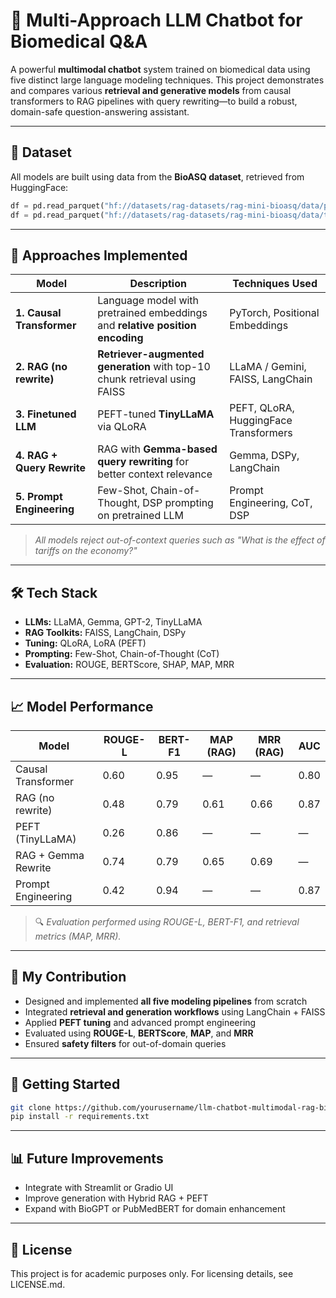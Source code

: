 # 🧠 Multi-Approach LLM Chatbot for Biomedical Q&A

A powerful **multimodal chatbot** system trained on biomedical data using five distinct large language modeling techniques. This project demonstrates and compares various **retrieval and generative models** from causal transformers to RAG pipelines with query rewriting—to build a robust, domain-safe question-answering assistant.

---

## 📂 Dataset

All models are built using data from the **BioASQ dataset**, retrieved from HuggingFace:

```python
df = pd.read_parquet("hf://datasets/rag-datasets/rag-mini-bioasq/data/passages.parquet/part.0.parquet")
df = pd.read_parquet("hf://datasets/rag-datasets/rag-mini-bioasq/data/test.parquet/part.0.parquet")
```
---

## 🔧 Approaches Implemented

| Model                        | Description                                                              | Techniques Used                               |
|-----------------------------|--------------------------------------------------------------------------|------------------------------------------------|
| **1. Causal Transformer**   | Language model with pretrained embeddings and **relative position encoding** | PyTorch, Positional Embeddings                 |
| **2. RAG (no rewrite)**     | **Retriever-augmented generation** with top-10 chunk retrieval using FAISS | LLaMA / Gemini, FAISS, LangChain              |
| **3. Finetuned LLM**        | PEFT-tuned **TinyLLaMA** via QLoRA                                       | PEFT, QLoRA, HuggingFace Transformers          |
| **4. RAG + Query Rewrite**  | RAG with **Gemma-based query rewriting** for better context relevance    | Gemma, DSPy, LangChain                         |
| **5. Prompt Engineering**   | Few-Shot, Chain-of-Thought, DSP prompting on pretrained LLM              | Prompt Engineering, CoT, DSP                   |

> _All models reject out-of-context queries such as "What is the effect of tariffs on the economy?"_

---

## 🛠️ Tech Stack

- **LLMs:** LLaMA, Gemma, GPT-2, TinyLLaMA  
- **RAG Toolkits:** FAISS, LangChain, DSPy  
- **Tuning:** QLoRA, LoRA (PEFT)  
- **Prompting:** Few-Shot, Chain-of-Thought (CoT)  
- **Evaluation:** ROUGE, BERTScore, SHAP, MAP, MRR  

---

## 📈 Model Performance

| Model                   | ROUGE-L | BERT-F1 | MAP (RAG) | MRR (RAG) |  AUC |
|-------------------------|---------|---------|-----------|-----------|------|
| Causal Transformer      | 0.60    | 0.95    | —         | —         | 0.80 |
| RAG (no rewrite)        | 0.48    | 0.79    | 0.61      | 0.66      | 0.87 |
| PEFT (TinyLLaMA)        | 0.26    | 0.86    | —         | —         | —    |
| RAG + Gemma Rewrite     | 0.74    | 0.79    | 0.65      | 0.69      | —    |
| Prompt Engineering      | 0.42    | 0.94    | —         | —         | 0.87 |

> 🔍 _Evaluation performed using ROUGE-L, BERT-F1, and retrieval metrics (MAP, MRR)._

---

## 📌 My Contribution

- Designed and implemented **all five modeling pipelines** from scratch  
- Integrated **retrieval and generation workflows** using LangChain + FAISS  
- Applied **PEFT tuning** and advanced prompt engineering  
- Evaluated using **ROUGE-L**, **BERTScore**, **MAP**, and **MRR** 
- Ensured **safety filters** for out-of-domain queries  

---

## 🚀 Getting Started

```bash
git clone https://github.com/yourusername/llm-chatbot-multimodal-rag-bioasq.git
pip install -r requirements.txt
```
---

## 📊 Future Improvements

- Integrate with Streamlit or Gradio UI
- Improve generation with Hybrid RAG + PEFT
- Expand with BioGPT or PubMedBERT for domain enhancement

---

## 📎 License

This project is for academic purposes only. For licensing details, see LICENSE.md.


